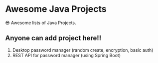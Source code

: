 # Awesome Java Projects

😎 Awesome lists of Java Projects.

## Anyone can add project here!!

1. Desktop password manager (random create, encryption, basic auth)
2. REST API for password manager (using Spring Boot)
